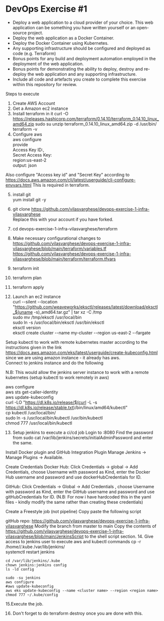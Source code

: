 # DevOps Exercise #1

* Deploy a web application to a cloud provider of your choice. This web application can be something you have written yourself or an open-source project.
* Deploy the web application as a Docker Container.
* Deploy the Docker Container using Kubernetes.
* Any supporting infrastructure should be configured and deployed as code (e.g. Terraform)
* Bonus points for any build and deployment automation employed in the deployment of the web application.
* Bonus points for demonstrating the ability to deploy, destroy and re-deploy the web application and any supporting infrastructure.
* Include all code and artefacts you create to complete this exercise within this repository for review.



Steps to execute

1. Create AWS Account
2. Get a Amazon ec2 instance
3. Install terraform in it
  curl -O https://releases.hashicorp.com/terraform/0.14.10/terraform_0.14.10_linux_amd64.zip
	sudo su
	unzip terraform_0.14.10_linux_amd64.zip -d /usr/bin/
	terraform -v
4. Configure aws  
  aws configure  
  provide   
  	Access Key ID:,  
	Secret Access Key:  
	region:us-east-2   
	output: json  
	
Also configure "Access key id" and "Secret Key" according to https://docs.aws.amazon.com/cli/latest/userguide/cli-configure-envvars.html
This is required in terraform.

5. install git  
  yum install git -y  
  
6. git clone https://github.com/vilasvarghese/devops-exercise-1-infra-vilasvarghese  
  Replace this with your account if you have forked. 
7. cd devops-exercise-1-infra-vilasvarghese/terraform  
8. Make necessary configurational changes to  
  https://github.com/vilasvarghese/devops-exercise-1-infra-vilasvarghese/blob/main/terraform/variables.tf  
  https://github.com/vilasvarghese/devops-exercise-1-infra-vilasvarghese/blob/main/terraform/terraform.tfvars  
9.  terraform init  
10. terraform plan  
11. terraform apply  
12. Launch an ec2 instance  
  curl --silent --location "https://github.com/weaveworks/eksctl/releases/latest/download/eksctl_$(uname -s)_amd64.tar.gz" | tar xz -C /tmp  
  sudo mv /tmp/eksctl /usr/local/bin  
  sudo ln -s /usr/local/bin/eksctl /usr/bin/eksctl  
  eksctl version  
  eksctl create cluster --name my-cluster --region us-east-2 --fargate  

  Setup kubectl to work with remote kubernetes master according to the instructions given in the link  
  https://docs.aws.amazon.com/eks/latest/userguide/create-kubeconfig.html  
  since we are using amazon instance - it already has aws.  
  Connect to jenkins instance and do the following   
  
  N.B: This would allow the jenkins server instance to work with a remote kubernetes (setup kubectl to work remotely in aws)
  
  aws configure  
  aws sts get-caller-identity  
  aws update-kubeconfig  
  curl -LO "https://dl.k8s.io/release/$(curl -L -s https://dl.k8s.io/release/stable.txt)/bin/linux/amd64/kubectl"   
  cp kubectl /usr/local/bin/   
  sudo ln -s /usr/local/bin/kubectl /usr/bin/kubectl   
  chmod 777 /usr/local/bin/kubectl  

13. Setup jenkins to execute a ci/cd job
  Login to <jenkins instance ip>:8080
  Find the password from sudo cat /var/lib/jenkins/secrets/initialAdminPassword and enter the same.
  
  Install Docker plugin and GitHub Integration Plugin
  Manage Jenkins → Manage Plugins → Available.
  
  Create Credentials
  Docker Hub: Click Credentials → global → Add Credentials, choose Username with password as Kind, enter the Docker Hub username and password and use dockerHubCredentials for ID.

GitHub: Click Credentials → Global → Add Credentials , choose Username with password as Kind, enter the GitHub username and password and use gitHubCredentials for ID.
(N.B: For now i have hardcoded this in the yaml files - kindly modify the same rather than creating these credentials)

Create a Freestyle job (not pipeline)
Copy paste the following script

gitHub repo: https://github.com/vilasvarghese/devops-exercise-1-infra-vilasvarghese
Modify the branch from master to main
Copy the contents of https://github.com/vilasvarghese/devops-exercise-1-infra-vilasvarghese/blob/main/JenkinsScript to the shell script section.
14. Give access to jenkins user to execute aws and kubectl commands
	cp -r /home/<user>/.kube /var/lib/jenkins/  
	systemctl restart jenkins  
	
	cd /var/lib/jenkins/.kube  
	chown jenkins:jenkins config  
	ls -ld config  
	
	sudo -su jenkins  
	aws configure  
	#aws update-kubeconfig
	aws eks update-kubeconfig --name <cluster name> --region <region name>
	chmod 777 ~/.kube/config  
	
15.Execute the job.


16. Don't forget to do terraform destroy once you are done with this.

